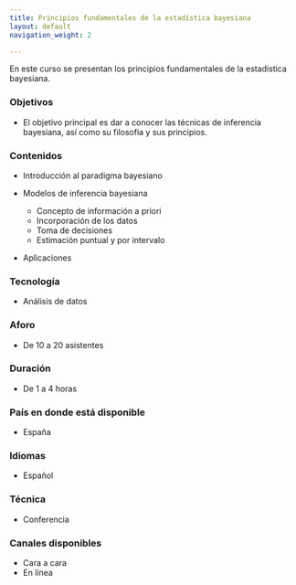 ```yaml
---
title: Principios fundamentales de la estadística bayesiana
layout: default
navigation_weight: 2

---
```


En este curso se presentan los principios fundamentales de la estadística bayesiana.



### Objetivos
- El objetivo principal es dar a conocer las técnicas de inferencia bayesiana, así como su filosofía y sus principios. 

### Contenidos
- Introducción al paradigma bayesiano
- Modelos de inferencia bayesiana
  - Concepto de información a priori
  - Incorporación de los datos
  - Toma de decisiones
  - Estimación puntual y por intervalo
 
- Aplicaciones

### Tecnología
- Análisis de datos

### Aforo
- De 10 a 20 asistentes

### Duración
- De 1 a 4 horas

### País en donde está disponible
- España

### Idiomas
- Español

### Técnica
- Conferencia

### Canales disponibles
- Cara a cara
- En línea


